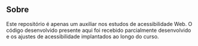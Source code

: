 ## Sobre

Este repositório é apenas um auxiliar nos estudos de acessibilidade Web. O código desenvolvido presente aqui foi recebido parcialmente desenvolvido e os ajustes de acessibilidade implantados ao longo do curso.

